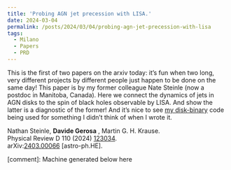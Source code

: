 ```yaml
---
title: 'Probing AGN jet precession with LISA.'
date: 2024-03-04
permalink: /posts/2024/03/04/probing-agn-jet-precession-with-lisa
tags:
  - Milano
  - Papers
  - PRD
---
```


This is the first of two papers on the arxiv today: it’s fun when two long, very different projects by different people just happen to be done on the same day! This paper is by my former colleague Nate Steinle (now a postdoc in Manitoba, Canada). Here we connect the dynamics of jets in AGN disks to the spin of black holes observable by LISA. And show the latter is a diagnostic of the former! And it’s nice to see [my disk-binary](<../../../../../index.html?p=3165>) code being used for something I didn’t think of when I wrote it.

Nathan Steinle, **Davide Gerosa** , Martin G. H. Krause.  
Physical Review D 110 (2024) [123034](<https://journals.aps.org/prd/abstract/10.1103/PhysRevD.110.123034>).  
arXiv:[](<https://arxiv.org/abs/2204.00026>)[](<https://arxiv.org/abs/2204.03423>)[2403.00066](<https://arxiv.org/abs/2403.00066>) [astro-ph.HE].

[comment]: Machine generated below here

